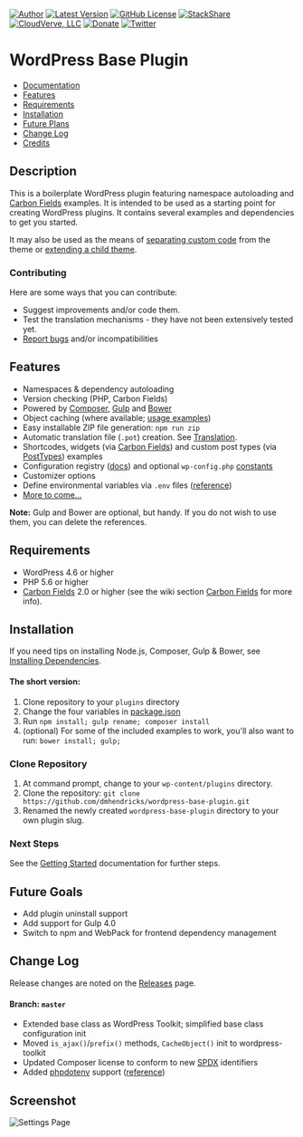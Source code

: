 [![Author](https://img.shields.io/badge/author-Daniel%20M.%20Hendricks-lightgrey.svg?colorB=9900cc )](https://www.danhendricks.com)
[![Latest Version](https://img.shields.io/github/release/dmhendricks/wordpress-base-plugin.svg)](https://github.com/dmhendricks/wordpress-base-plugin/releases)
[![GitHub License](https://img.shields.io/badge/license-GPLv2-yellow.svg)](https://raw.githubusercontent.com/dmhendricks/wordpress-base-plugin/master/LICENSE)
[![StackShare](https://img.shields.io/badge/tech-stack-0690fa.svg?style=flat)](https://stackshare.io/dmhendricks/wordpress-base-plugin)
[![CloudVerve, LLC](https://img.shields.io/badge/style-CloudVerve-green.svg?style=flat&label=get%20hosted&colorB=AE2A21)](https://2lab.net)
[![Donate](https://img.shields.io/badge/Donate-PayPal-green.svg)](https://paypal.me/danielhendricks)
[![Twitter](https://img.shields.io/twitter/url/https/github.com/dmhendricks/wordpress-base-plugin.svg?style=social)](https://twitter.com/danielhendricks)

# WordPress Base Plugin

- [Documentation](https://github.com/dmhendricks/wordpress-base-plugin/wiki/)
- [Features](#features)
- [Requirements](#requirements)
- [Installation](#installation)
- [Future Plans](#future-plans)
- [Change Log](#change-log)
- [Credits](#credits)

## Description

This is a boilerplate WordPress plugin featuring namespace autoloading and [Carbon Fields](https://carbonfields.net/) examples. It is intended to be used as a starting point for creating WordPress plugins. It contains several examples and dependencies to get you started.

It may also be used as the means of [separating custom code](http://www.billerickson.net/core-functionality-plugin/) from the theme or [extending a child theme](https://www.wp-code.com/wordpress-snippets/wordpress-grandchildren-themes/).

### Contributing

Here are some ways that you can contribute:

* Suggest improvements and/or code them.
* Test the translation mechanisms - they have not been extensively tested yet.
* [Report bugs](https://github.com/dmhendricks/wordpress-base-plugin/issues) and/or incompatibilities

## Features

* Namespaces & dependency autoloading
* Version checking (PHP, Carbon Fields)
* Powered by [Composer](https://getcomposer.org/), [Gulp](https://gulpjs.com/) and [Bower](https://bower.io/)
* Object caching (where available; [usage examples](https://github.com/dmhendricks/wordpress-toolkit/wiki/ObjectCache))
* Easy installable ZIP file generation: `npm run zip`
* Automatic translation file (`.pot`) creation. See [Translation](https://github.com/dmhendricks/wordpress-base-plugin/wiki/Translation).
* Shortcodes, widgets (via [Carbon Fields](https://carbonfields.net)) and custom post types (via [PostTypes](https://github.com/jjgrainger/PostTypes/)) examples
* Configuration registry ([docs](https://github.com/dmhendricks/wordpress-toolkit/wiki/ConfigRegistry)) and optional `wp-config.php` [constants](https://github.com/dmhendricks/wordpress-base-plugin/wiki/Configuration-&-Constants)
* Customizer options
* Define environmental variables via `.env` files ([reference](https://github.com/dmhendricks/wordpress-toolkit/wiki/ToolKit#environment))
* [More to come...](#future-plans)

**Note:** Gulp and Bower are optional, but handy. If you do not wish to use them, you can delete the references.


## Requirements

* WordPress 4.6 or higher
* PHP 5.6 or higher
* [Carbon Fields](https://github.com/htmlburger/carbon-fields) 2.0 or higher (see the wiki section [Carbon Fields](https://github.com/dmhendricks/wordpress-base-plugin/wiki#carbon-fields) for more info).

## Installation

If you need tips on installing Node.js, Composer, Gulp & Bower, see [Installing Dependencies](https://github.com/dmhendricks/wordpress-base-plugin/wiki/Installing-Dependencies).

#### The short version:

1. Clone repository to your `plugins` directory
1. Change the four variables in [package.json](https://github.com/dmhendricks/wordpress-base-plugin/wiki#setting-initial-variables)
1. Run `npm install; gulp rename; composer install`
1. (optional) For some of the included examples to work, you'll also want to run: `bower install; gulp;`

### Clone Repository

1. At command prompt, change to your `wp-content/plugins` directory.
1. Clone the repository: `git clone https://github.com/dmhendricks/wordpress-base-plugin.git`
1. Renamed the newly created `wordpress-base-plugin` directory to your own plugin slug.

### Next Steps

See the [Getting Started](https://github.com/dmhendricks/wordpress-base-plugin/wiki#getting-started) documentation for further steps.

## Future Goals

* Add plugin uninstall support
* Add support for Gulp 4.0
* Switch to npm and WebPack for frontend dependency management

## Change Log

Release changes are noted on the [Releases](https://github.com/dmhendricks/wordpress-base-plugin/releases) page.

#### Branch: `master`

* Extended base class as WordPress Toolkit; simplified base class configuration init
* Moved `is_ajax()`/`prefix()` methods, `CacheObject()` init to wordpress-toolkit
* Updated Composer license to conform to new [SPDX](https://spdx.org/licenses/) identifiers
* Added [phpdotenv](https://github.com/etelford/phpdotenv) support ([reference](https://github.com/dmhendricks/wordpress-toolkit/wiki/ToolKit#environment))

## Screenshot

![Settings Page](https://raw.githubusercontent.com/dmhendricks/wordpress-base-plugin/master/assets/screenshot-1.png "Settings Page")
